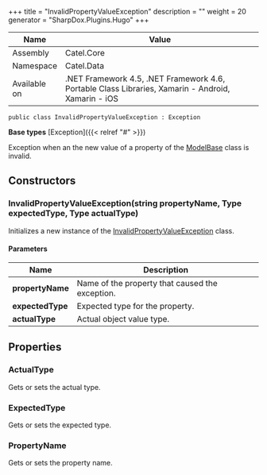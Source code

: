 

+++
title = "InvalidPropertyValueException" 
description = ""
weight = 20
generator = "SharpDox.Plugins.Hugo"
+++

Name|Value
---|---
Assembly|Catel.Core
Namespace|Catel.Data
Available on|.NET Framework 4.5, .NET Framework 4.6, Portable Class Libraries, Xamarin - Android, Xamarin - iOS

```
public class InvalidPropertyValueException : Exception
```

**Base types**
[Exception]({{&lt; relref "#" &gt;}})

Exception when an the new value of a property of the [ModelBase](#) class is invalid.

## Constructors

### InvalidPropertyValueException(string propertyName, Type expectedType, Type actualType)

Initializes a new instance of the [InvalidPropertyValueException](#) class.

#### Parameters

Name|Description
---|---
**propertyName**|Name of the property that caused the exception.
**expectedType**|Expected type for the property.
**actualType**|Actual object value type.

## Properties

### ActualType

Gets or sets the actual type.

### ExpectedType

Gets or sets the expected type.

### PropertyName

Gets or sets the property name.

